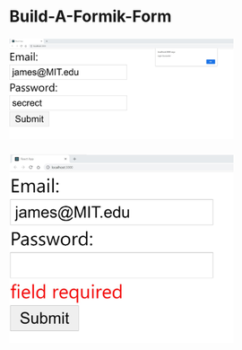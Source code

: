 # Build-A-Formik-Form

### <div align="left"><img src= "Formik1.jpg" width='400'/></div>

### <div align="left"><img src= "Formik2.jpg" width='400'/></div>
